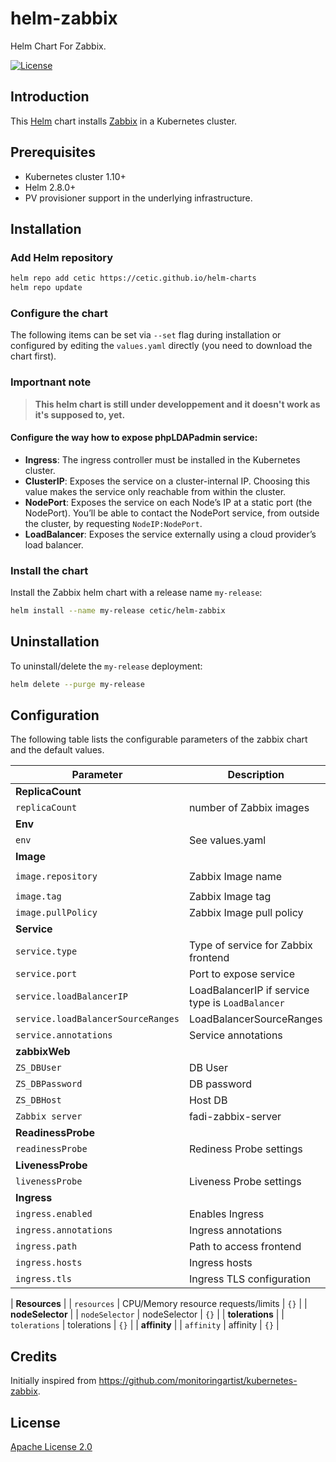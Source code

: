 # helm-zabbix
Helm Chart For Zabbix.

[![License](https://img.shields.io/badge/License-Apache%202.0-blue.svg)](https://opensource.org/licenses/Apache-2.0) 

## Introduction

This [Helm](https://github.com/cetic/helm-zabbix) chart installs [Zabbix](https://www.zabbix.com) in a Kubernetes cluster.

## Prerequisites

- Kubernetes cluster 1.10+
- Helm 2.8.0+
- PV provisioner support in the underlying infrastructure.

## Installation

### Add Helm repository

```bash
helm repo add cetic https://cetic.github.io/helm-charts
helm repo update
```

### Configure the chart

The following items can be set via `--set` flag during installation or configured by editing the `values.yaml` directly (you need to download the chart first).

### Importnant note

>**This helm chart is still under developpement and it doesn't work as it's supposed to, yet.**


#### Configure the way how to expose phpLDAPadmin service:

- **Ingress**: The ingress controller must be installed in the Kubernetes cluster.
- **ClusterIP**: Exposes the service on a cluster-internal IP. Choosing this value makes the service only reachable from within the cluster.
- **NodePort**: Exposes the service on each Node’s IP at a static port (the NodePort). You’ll be able to contact the NodePort service, from outside the cluster, by requesting `NodeIP:NodePort`.
- **LoadBalancer**: Exposes the service externally using a cloud provider’s load balancer.


### Install the chart

Install the Zabbix helm chart with a release name `my-release`:

```bash
helm install --name my-release cetic/helm-zabbix
```

## Uninstallation

To uninstall/delete the `my-release` deployment:

```bash
helm delete --purge my-release
```

## Configuration

The following table lists the configurable parameters of the zabbix chart and the default values.

| Parameter                                                                   | Description                                                                                                        | Default                         |
| --------------------------------------------------------------------------- | -------------------------------------------------------------------------------------------------------------------| ------------------------------- |
| **ReplicaCount**                                                            |
| `replicaCount`                                                              | number of Zabbix images                                                                                               | `3`      |
| **Env**                                                                     |
| `env`                                                                       | See values.yaml                                                                                                           | `nil`      |
| **Image**                                                                   |
| `image.repository`                                                          | Zabbix Image name                                                                                                 | `monitoringartist/zabbix-xxl`      |
| `image.tag`                                                                 | Zabbix Image tag                                                                                                  | `latest`                    |
| `image.pullPolicy`                                                          | Zabbix Image pull policy                                                                                          | `IfNotPresent`             |
| **Service**                                                                 |
| `service.type`                                                              | Type of service for Zabbix frontend                                                                               | `LoadBalancer`             |
| `service.port`                                                              | Port to expose service                                                                                             | `80`                            |
| `service.loadBalancerIP`                                                    | LoadBalancerIP if service type is `LoadBalancer`                                                                   | `nil`                           |
| `service.loadBalancerSourceRanges`                                          | LoadBalancerSourceRanges                                                                                           | `nil`                           |
| `service.annotations`                                                       | Service annotations                                                                                                | `{}`                            |
| **zabbixWeb**                                                                 |
| `ZS_DBUser`                                                           | DB User                                                                                                    | `zabbix`                         |
| `ZS_DBPassword`                                                       | DB password                                                                                                | `my_password`                            |
| `ZS_DBHost`                                                              | Host DB                                                                                            | `fadi-zabbix-db`                             |
| `Zabbix server`                                                             | fadi-zabbix-server                                                                                                      | `fadi-zabbix-server`                           |
| **ReadinessProbe**                                                          |
| `readinessProbe`                                                            | Rediness Probe settings                                                                                            | `{}`|
| **LivenessProbe**                                                           |
| `livenessProbe`                                                             | Liveness Probe settings                                                                                            | `{}`|
| **Ingress**                                                                 |
| `ingress.enabled`                                                           | Enables Ingress                                                                                                    | `false`                         |
| `ingress.annotations`                                                       | Ingress annotations                                                                                                | `{}`                            |
| `ingress.path`                                                              | Path to access frontend                                                                                            | `/`                             |
| `ingress.hosts`                                                             | Ingress hosts                                                                                                      | `nil`                           |
| `ingress.tls`                                                               | Ingress TLS configuration                                                                                          | `[]`                            |

| **Resources**                                                               |
| `resources`                                                                 | CPU/Memory resource requests/limits                                                                                | `{}`                            |
| **nodeSelector**                                                            |
| `nodeSelector`                                                              | nodeSelector                                                                                                       | `{}`                            |
| **tolerations**                                                             |
| `tolerations`                                                               | tolerations                                                                                                        | `{}`                            |
| **affinity**                                                                |
| `affinity`                                                                  | affinity                                                                                                           | `{}`                            |

## Credits

Initially inspired from https://github.com/monitoringartist/kubernetes-zabbix.


## License

[Apache License 2.0](/LICENSE)